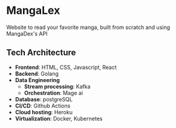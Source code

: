 # MangaLex
Website to read your favorite manga, built from scratch and using MangaDex's API

## Tech Architecture
- **Frontend**: HTML, CSS, Javascript, React
- **Backend**: Golang
- **Data Engineering**
  - **Stream processing**: Kafka
  - **Orchestration**: Mage ai
- **Database**: postgreSQL
- **CI/CD**: Github Actions
- **Cloud hosting**: Heroku
- **Virtualization**: Docker, Kubernetes
